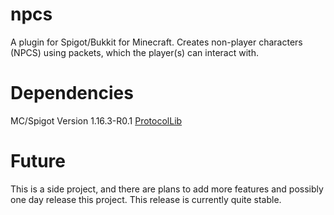 # npcs
A plugin for Spigot/Bukkit for Minecraft. Creates non-player characters (NPCS) using packets, which the player(s) can interact with.

# Dependencies
MC/Spigot Version 1.16.3-R0.1
[ProtocolLib](https://www.spigotmc.org/resources/protocollib.1997/)

# Future
This is a side project, and there are plans to add more features and possibly one day release this project. This release is currently quite stable.
